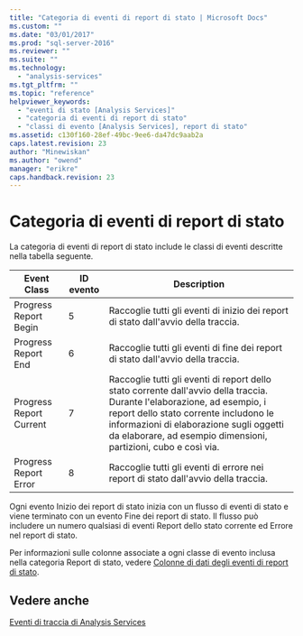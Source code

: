 ```yaml
---
title: "Categoria di eventi di report di stato | Microsoft Docs"
ms.custom: ""
ms.date: "03/01/2017"
ms.prod: "sql-server-2016"
ms.reviewer: ""
ms.suite: ""
ms.technology: 
  - "analysis-services"
ms.tgt_pltfrm: ""
ms.topic: "reference"
helpviewer_keywords: 
  - "eventi di stato [Analysis Services]"
  - "categoria di eventi di report di stato"
  - "classi di evento [Analysis Services], report di stato"
ms.assetid: c130f160-28ef-49bc-9ee6-da47dc9aab2a
caps.latest.revision: 23
author: "Minewiskan"
ms.author: "owend"
manager: "erikre"
caps.handback.revision: 23
---
```

# Categoria di eventi di report di stato
  La categoria di eventi di report di stato include le classi di eventi descritte nella tabella seguente.  
  
|Event Class|ID evento|Description|  
|-----------------|--------------|-----------------|  
|Progress Report Begin|5|Raccoglie tutti gli eventi di inizio dei report di stato dall'avvio della traccia.|  
|Progress Report End|6|Raccoglie tutti gli eventi di fine dei report di stato dall'avvio della traccia.|  
|Progress Report Current|7|Raccoglie tutti gli eventi di report dello stato corrente dall'avvio della traccia. Durante l'elaborazione, ad esempio, i report dello stato corrente includono le informazioni di elaborazione sugli oggetti da elaborare, ad esempio dimensioni, partizioni, cubo e così via.|  
|Progress Report Error|8|Raccoglie tutti gli eventi di errore nei report di stato dall'avvio della traccia.|  
  
 Ogni evento Inizio dei report di stato inizia con un flusso di eventi di stato e viene terminato con un evento Fine dei report di stato. Il flusso può includere un numero qualsiasi di eventi Report dello stato corrente ed Errore nel report di stato.  
  
 Per informazioni sulle colonne associate a ogni classe di evento inclusa nella categoria Report di stato, vedere [Colonne di dati degli eventi di report di stato](../../analysis-services/trace-events/progress-reports-data-columns.md).  
  
## Vedere anche  
 [Eventi di traccia di Analysis Services](../../analysis-services/trace-events/analysis-services-trace-events.md)  
  
  